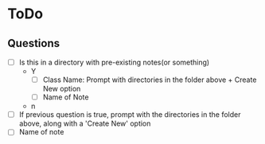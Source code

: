 # ToDo

## Questions

- [ ] Is this in a directory with pre-existing notes(or something)
  - Y
    - [ ] Class Name: Prompt with directories in the folder above + Create New option
    - [ ] Name of Note
  - n
- [ ] If previous question is true, prompt with the directories in the folder above, along with a 'Create New' option
- [ ] Name of note
